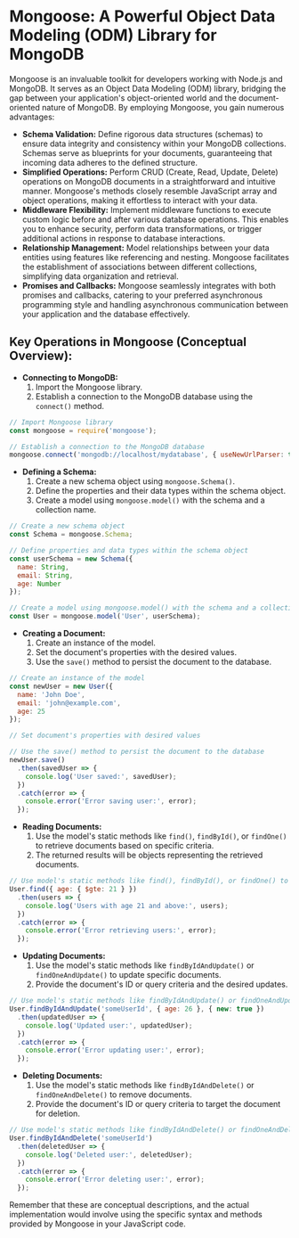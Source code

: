 # Mongoose: A Powerful Object Data Modeling (ODM) Library for MongoDB

Mongoose is an invaluable toolkit for developers working with Node.js and MongoDB. It serves as an Object Data Modeling (ODM) library, bridging the gap between your application's object-oriented world and the document-oriented nature of MongoDB. By employing Mongoose, you gain numerous advantages:

- **Schema Validation:** Define rigorous data structures (schemas) to ensure data integrity and consistency within your MongoDB collections. Schemas serve as blueprints for your documents, guaranteeing that incoming data adheres to the defined structure.
- **Simplified Operations:** Perform CRUD (Create, Read, Update, Delete) operations on MongoDB documents in a straightforward and intuitive manner. Mongoose's methods closely resemble JavaScript array and object operations, making it effortless to interact with your data.
- **Middleware Flexibility:** Implement middleware functions to execute custom logic before and after various database operations. This enables you to enhance security, perform data transformations, or trigger additional actions in response to database interactions.
- **Relationship Management:** Model relationships between your data entities using features like referencing and nesting. Mongoose facilitates the establishment of associations between different collections, simplifying data organization and retrieval.
- **Promises and Callbacks:** Mongoose seamlessly integrates with both promises and callbacks, catering to your preferred asynchronous programming style and handling asynchronous communication between your application and the database effectively.

## Key Operations in Mongoose (Conceptual Overview):

- **Connecting to MongoDB:**
  1. Import the Mongoose library.
  2. Establish a connection to the MongoDB database using the `connect()` method.
```javascript
// Import Mongoose library
const mongoose = require('mongoose');

// Establish a connection to the MongoDB database
mongoose.connect('mongodb://localhost/mydatabase', { useNewUrlParser: true, useUnifiedTopology: true });
```
- **Defining a Schema:**
  1. Create a new schema object using `mongoose.Schema()`.
  2. Define the properties and their data types within the schema object.
  3. Create a model using `mongoose.model()` with the schema and a collection name.
```javascript
// Create a new schema object
const Schema = mongoose.Schema;

// Define properties and data types within the schema object
const userSchema = new Schema({
  name: String,
  email: String,
  age: Number
});

// Create a model using mongoose.model() with the schema and a collection name
const User = mongoose.model('User', userSchema);
```
- **Creating a Document:**
  1. Create an instance of the model.
  2. Set the document's properties with the desired values.
  3. Use the `save()` method to persist the document to the database.
```javascript
// Create an instance of the model
const newUser = new User({
  name: 'John Doe',
  email: 'john@example.com',
  age: 25
});

// Set document's properties with desired values

// Use the save() method to persist the document to the database
newUser.save()
  .then(savedUser => {
    console.log('User saved:', savedUser);
  })
  .catch(error => {
    console.error('Error saving user:', error);
  });
```
- **Reading Documents:**
  1. Use the model's static methods like `find()`, `findById()`, or `findOne()` to retrieve documents based on specific criteria.
  2. The returned results will be objects representing the retrieved documents.
```javascript
// Use model's static methods like find(), findById(), or findOne() to retrieve documents
User.find({ age: { $gte: 21 } })
  .then(users => {
    console.log('Users with age 21 and above:', users);
  })
  .catch(error => {
    console.error('Error retrieving users:', error);
  });
```
- **Updating Documents:**
  1. Use the model's static methods like `findByIdAndUpdate()` or `findOneAndUpdate()` to update specific documents.
  2. Provide the document's ID or query criteria and the desired updates.
```javascript
// Use model's static methods like findByIdAndUpdate() or findOneAndUpdate() to update documents
User.findByIdAndUpdate('someUserId', { age: 26 }, { new: true })
  .then(updatedUser => {
    console.log('Updated user:', updatedUser);
  })
  .catch(error => {
    console.error('Error updating user:', error);
  });
```
- **Deleting Documents:**
  1. Use the model's static methods like `findByIdAndDelete()` or `findOneAndDelete()` to remove documents.
  2. Provide the document's ID or query criteria to target the document for deletion.
```javascript
// Use model's static methods like findByIdAndDelete() or findOneAndDelete() to remove documents
User.findByIdAndDelete('someUserId')
  .then(deletedUser => {
    console.log('Deleted user:', deletedUser);
  })
  .catch(error => {
    console.error('Error deleting user:', error);
  });
```

Remember that these are conceptual descriptions, and the actual implementation would involve using the specific syntax and methods provided by Mongoose in your JavaScript code.